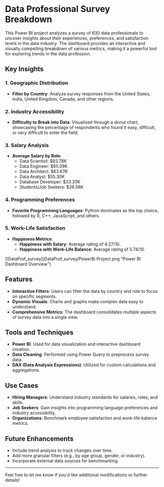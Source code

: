 # Data Professional Survey Breakdown

This Power BI project analyzes a survey of 630 data professionals to uncover insights about their experiences, preferences, and satisfaction levels in the data industry. The dashboard provides an interactive and visually compelling breakdown of various metrics, making it a powerful tool for exploring trends in the data profession.

## Key Insights

### 1. Geographic Distribution
- **Filter by Country**: Analyze survey responses from the United States, India, United Kingdom, Canada, and other regions.
  
### 2. Industry Accessibility
- **Difficulty to Break into Data**: Visualized through a donut chart, showcasing the percentage of respondents who found it easy, difficult, or very difficult to enter the field.

### 3. Salary Analysis
- **Average Salary by Role**:
  - Data Scientist: $93.78K
  - Data Engineer: $65.09K
  - Data Architect: $63.67K
  - Data Analyst: $55.30K
  - Database Developer: $33.20K
  - Students/Job Seekers: $26.58K

### 4. Programming Preferences
- **Favorite Programming Languages**: Python dominates as the top choice, followed by R, C++, JavaScript, and others.

### 5. Work-Life Satisfaction
- **Happiness Metrics**:
  - **Happiness with Salary**: Average rating of 4.27/10.
  - **Happiness with Work-Life Balance**: Average rating of 5.74/10.
    
![DataProf_survey](DataProf_survey/PowerBi Project.png "Power BI Dashboard Overview")


## Features

- **Interactive Filters**: Users can filter the data by country and role to focus on specific segments.
- **Dynamic Visuals**: Charts and graphs make complex data easy to understand.
- **Comprehensive Metrics**: The dashboard consolidates multiple aspects of survey data into a single view.

## Tools and Techniques

- **Power BI**: Used for data visualization and interactive dashboard creation.
- **Data Cleaning**: Performed using Power Query to preprocess survey data.
- **DAX (Data Analysis Expressions)**: Utilized for custom calculations and aggregations.

## Use Cases

- **Hiring Managers**: Understand industry standards for salaries, roles, and skills.
- **Job Seekers**: Gain insights into programming language preferences and industry accessibility.
- **Organizations**: Benchmark employee satisfaction and work-life balance metrics.

## Future Enhancements

- Include trend analysis to track changes over time.
- Add more granular filters (e.g., by age group, gender, or industry).
- Incorporate external data sources for benchmarking.



---
Feel free to let me know if you'd like additional modifications or further details!
